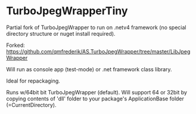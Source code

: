 # TurboJpegWrapperTiny
Partial fork of TurboJpegWrapper to run on .netv4 framework (no special directory structure or nuget install required).

Forked: https://github.com/qmfrederik/AS.TurboJpegWrapper/tree/master/LibJpegWrapper

Will run as console app (test-mode) or .net framework class library.

Ideal for repackaging.

Runs w/64bit bit TurboJpegWrapper (default).
Will support 64 or 32bit by copying contents of 'dll' folder to your package's ApplicationBase folder (=CurrentDirectory).
